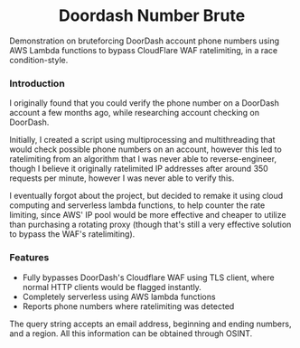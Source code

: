 <h1 align="center"> Doordash Number Brute </h1>

Demonstration on bruteforcing DoorDash account phone numbers using AWS
Lambda functions to bypass CloudFlare WAF ratelimiting, in a race condition-style.

### Introduction

I originally found that you could verify the phone number on a DoorDash
account a few months ago, while researching account checking on DoorDash.

Initially, I created a script using multiprocessing and multithreading
that would check possible phone numbers on an account, however this
led to ratelimiting from an algorithm that I was never able to reverse-engineer,
though I believe it originally ratelimited IP addresses after around 350 requests
per minute, however I was never able to verify this.

I eventually forgot about the project, but decided to remake it using
cloud computing and serverless lambda functions, to help counter the
rate limiting, since AWS' IP pool would be more effective and cheaper
to utilize than purchasing a rotating proxy (though that's still a
very effective solution to bypass the WAF's ratelimiting).

### Features

- Fully bypasses DoorDash's Cloudflare WAF using TLS client, where normal HTTP clients would be flagged instantly.
- Completely serverless using AWS lambda functions
- Reports phone numbers where ratelimiting was detected

The query string accepts an email address, beginning and ending numbers,
and a region. All this information can be obtained through OSINT.
